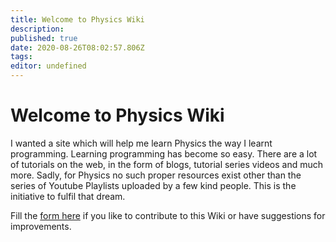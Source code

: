 ```yaml
---
title: Welcome to Physics Wiki
description: 
published: true
date: 2020-08-26T08:02:57.806Z
tags: 
editor: undefined
---
```


# Welcome to Physics Wiki
I wanted a site which will help me learn Physics the way I learnt programming. Learning programming has become so easy. There are a lot of tutorials on the web, in the form of blogs, tutorial series videos and much more. Sadly, for Physics no such proper resources exist other than the series of Youtube Playlists uploaded by a few kind people. This is the initiative to fulfil that dream.

Fill the [form here](https://bit.ly/2QnUhVd) if you like to contribute to this Wiki or have suggestions for improvements.